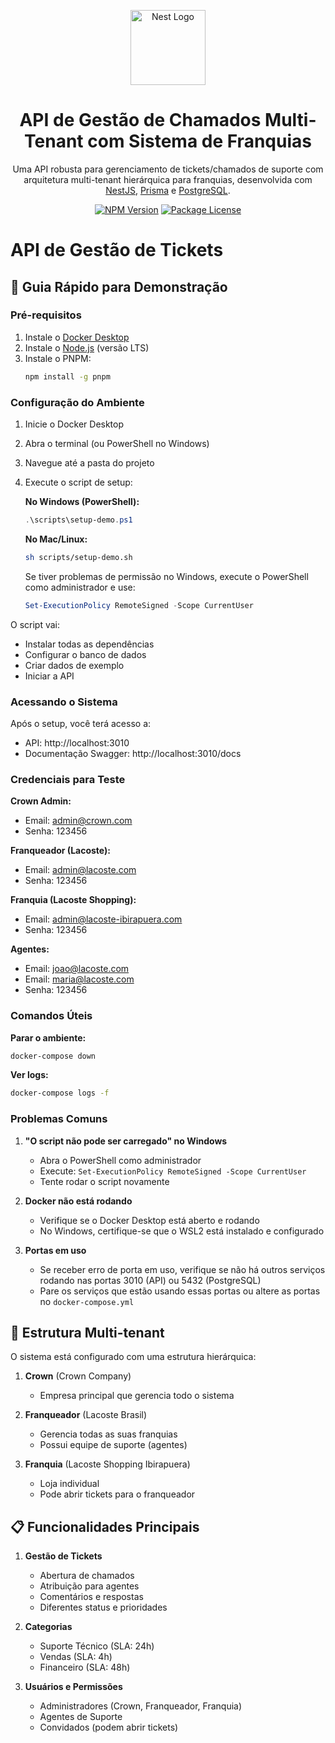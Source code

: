 <p align="center">
  <a href="http://nestjs.com/" target="blank"><img src="https://nestjs.com/img/logo-small.svg" width="120" alt="Nest Logo" /></a>
</p>

<p align="center">
  <h1 align="center">API de Gestão de Chamados Multi-Tenant com Sistema de Franquias</h1>
</p>

<p align="center">Uma API robusta para gerenciamento de tickets/chamados de suporte com arquitetura multi-tenant hierárquica para franquias, desenvolvida com <a href="http://nestjs.com/" target="_blank">NestJS</a>, <a href="https://www.prisma.io/" target="_blank">Prisma</a> e <a href="https://www.postgresql.org/" target="_blank">PostgreSQL</a>.</p>

<p align="center">
  <a href="https://www.npmjs.com/~nestjscore" target="_blank"><img src="https://img.shields.io/npm/v/@nestjs/core.svg" alt="NPM Version" /></a>
  <a href="https://www.npmjs.com/~nestjscore" target="_blank"><img src="https://img.shields.io/npm/l/@nestjs/core.svg" alt="Package License" /></a>
</p>

# API de Gestão de Tickets

## 🚀 Guia Rápido para Demonstração

### Pré-requisitos

1. Instale o [Docker Desktop](https://www.docker.com/products/docker-desktop/)
2. Instale o [Node.js](https://nodejs.org/) (versão LTS)
3. Instale o PNPM:
   ```bash
   npm install -g pnpm
   ```

### Configuração do Ambiente

1. Inicie o Docker Desktop
2. Abra o terminal (ou PowerShell no Windows)
3. Navegue até a pasta do projeto
4. Execute o script de setup:

   **No Windows (PowerShell):**
   ```powershell
   .\scripts\setup-demo.ps1
   ```

   **No Mac/Linux:**
   ```bash
   sh scripts/setup-demo.sh
   ```

   Se tiver problemas de permissão no Windows, execute o PowerShell como administrador e use:
   ```powershell
   Set-ExecutionPolicy RemoteSigned -Scope CurrentUser
   ```

O script vai:
- Instalar todas as dependências
- Configurar o banco de dados
- Criar dados de exemplo
- Iniciar a API

### Acessando o Sistema

Após o setup, você terá acesso a:

- API: http://localhost:3010
- Documentação Swagger: http://localhost:3010/docs

### Credenciais para Teste

**Crown Admin:**
- Email: admin@crown.com
- Senha: 123456

**Franqueador (Lacoste):**
- Email: admin@lacoste.com
- Senha: 123456

**Franquia (Lacoste Shopping):**
- Email: admin@lacoste-ibirapuera.com
- Senha: 123456

**Agentes:**
- Email: joao@lacoste.com
- Email: maria@lacoste.com
- Senha: 123456

### Comandos Úteis

**Parar o ambiente:**
```bash
docker-compose down
```

**Ver logs:**
```bash
docker-compose logs -f
```

### Problemas Comuns

1. **"O script não pode ser carregado" no Windows**
   - Abra o PowerShell como administrador
   - Execute: `Set-ExecutionPolicy RemoteSigned -Scope CurrentUser`
   - Tente rodar o script novamente

2. **Docker não está rodando**
   - Verifique se o Docker Desktop está aberto e rodando
   - No Windows, certifique-se que o WSL2 está instalado e configurado

3. **Portas em uso**
   - Se receber erro de porta em uso, verifique se não há outros serviços rodando nas portas 3010 (API) ou 5432 (PostgreSQL)
   - Pare os serviços que estão usando essas portas ou altere as portas no `docker-compose.yml`

## 🏢 Estrutura Multi-tenant

O sistema está configurado com uma estrutura hierárquica:

1. **Crown** (Crown Company)
   - Empresa principal que gerencia todo o sistema

2. **Franqueador** (Lacoste Brasil)
   - Gerencia todas as suas franquias
   - Possui equipe de suporte (agentes)

3. **Franquia** (Lacoste Shopping Ibirapuera)
   - Loja individual
   - Pode abrir tickets para o franqueador

## 📋 Funcionalidades Principais

1. **Gestão de Tickets**
   - Abertura de chamados
   - Atribuição para agentes
   - Comentários e respostas
   - Diferentes status e prioridades

2. **Categorias**
   - Suporte Técnico (SLA: 24h)
   - Vendas (SLA: 4h)
   - Financeiro (SLA: 48h)

3. **Usuários e Permissões**
   - Administradores (Crown, Franqueador, Franquia)
   - Agentes de Suporte
   - Convidados (podem abrir tickets)
